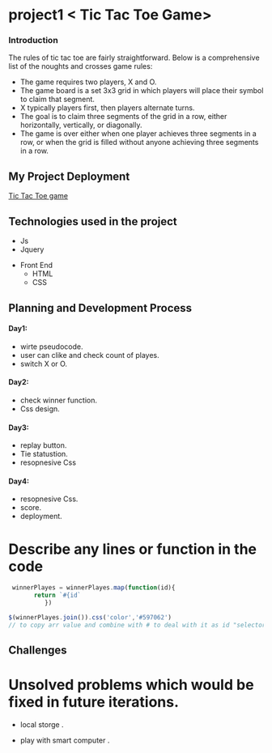 # project1 < Tic Tac Toe Game>


<!-- ## h2 -->
<!-- #### h6 -->
### Introduction 
The rules of tic tac toe are fairly straightforward. Below is a comprehensive list of the noughts and crosses game rules:

* The game requires two players, X and O.
* The game board is a set 3x3 grid in which players will place their symbol to claim that segment.
* X typically players first, then players alternate turns.
* The goal is to claim three segments of the grid in a row, either horizontally, vertically, or diagonally.
* The game is over either when one player achieves three segments in a row, or when the grid is filled without anyone achieving three segments in a row.


## My Project Deployment
[Tic Tac Toe game]("https://bynist.github.io/Tic-tac-toe/")

## Technologies used in the project
* Js 
*  Jquery
- Front End 
    * HTML  
    * CSS

<!-- 
## wireframes and user stories.
- -->
## Planning and Development Process
#### Day1:
- wirte pseudocode.
- user can clike and check count of playes.
- switch X or O.

#### Day2:
- check winner function.
- Css design.

#### Day3:
- replay button.
- Tie statustion.
- resopnesive Css

#### Day4:
- resopnesive Css.
- score.
- deployment.



# Describe any lines or function in the code
```js
 winnerPlayes = winnerPlayes.map(function(id){ 
       return `#{id`
          })

$(winnerPlayes.join()).css('color','#597062')
// to copy arr value and combine with # to deal with it as id "selector" 
```
## Challenges
# Unsolved problems which would be fixed in future iterations.

- local storge .
- play with smart computer .


    <!-- order list
    1. one  
    2. two  
    3. three -->

<!-- link
[google](http://google.com)
<!-- 
<!-- images -->
<!-- ![wireframe]("mgs/bg3") -->
<!-- "url:"relative path" -->

<!-- ---  -->
<!-- hersontal line -->
